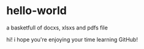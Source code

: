 # hello-world
a basketfull of docxs, xlsxs and pdfs file

hi!
i hope you're enjoying your time learning GitHub!
